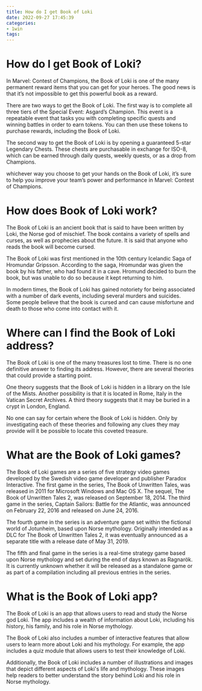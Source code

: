 ```yaml
---
title: How do I get Book of Loki
date: 2022-09-27 17:45:39
categories:
- 1win
tags:
---
```



#  How do I get Book of Loki?

In Marvel: Contest of Champions, the Book of Loki is one of the many permanent reward items that you can get for your heroes. The good news is that it’s not impossible to get this powerful book as a reward.

There are two ways to get the Book of Loki. The first way is to complete all three tiers of the Special Event: Asgard’s Champion. This event is a repeatable event that tasks you with completing specific quests and winning battles in order to earn tokens. You can then use these tokens to purchase rewards, including the Book of Loki.

The second way to get the Book of Loki is by opening a guaranteed 5-star Legendary Chests. These chests are purchasable in exchange for ISO-8, which can be earned through daily quests, weekly quests, or as a drop from Champions.

 whichever way you choose to get your hands on the Book of Loki, it’s sure to help you improve your team’s power and performance in Marvel: Contest of Champions.

#  How does Book of Loki work?

The Book of Loki is an ancient book that is said to have been written by Loki, the Norse god of mischief. The book contains a variety of spells and curses, as well as prophecies about the future. It is said that anyone who reads the book will become cursed.

The Book of Loki was first mentioned in the 10th century Icelandic Saga of Hromundar Gripsson. According to the saga, Hromundar was given the book by his father, who had found it in a cave. Hromund decided to burn the book, but was unable to do so because it kept returning to him.

In modern times, the Book of Loki has gained notoriety for being associated with a number of dark events, including several murders and suicides. Some people believe that the book is cursed and can cause misfortune and death to those who come into contact with it.

#  Where can I find the Book of Loki address?

The Book of Loki is one of the many treasures lost to time. There is no one definitive answer to finding its address. However, there are several theories that could provide a starting point. 

One theory suggests that the Book of Loki is hidden in a library on the Isle of the Mists. Another possibility is that it is located in Rome, Italy in the Vatican Secret Archives. A third theory suggests that it may be buried in a crypt in London, England. 

No one can say for certain where the Book of Loki is hidden. Only by investigating each of these theories and following any clues they may provide will it be possible to locate this coveted treasure.

#  What are the Book of Loki games?

The Book of Loki games are a series of five strategy video games developed by the Swedish video game developer and publisher Paradox Interactive. The first game in the series, The Book of Unwritten Tales, was released in 2011 for Microsoft Windows and Mac OS X. The sequel, The Book of Unwritten Tales 2, was released on September 18, 2014. The third game in the series, Captain Sailors: Battle for the Atlantic, was announced on February 22, 2016 and released on June 24, 2016.

The fourth game in the series is an adventure game set within the fictional world of Jotunheim, based upon Norse mythology. Originally intended as a DLC for The Book of Unwritten Tales 2, it was eventually announced as a separate title with a release date of May 31, 2019.

The fifth and final game in the series is a real-time strategy game based upon Norse mythology and set during the end of days known as Ragnarök. It is currently unknown whether it will be released as a standalone game or as part of a compilation including all previous entries in the series.

#  What is the Book of Loki app?

The Book of Loki is an app that allows users to read and study the Norse god Loki. The app includes a wealth of information about Loki, including his history, his family, and his role in Norse mythology.

The Book of Loki also includes a number of interactive features that allow users to learn more about Loki and his mythology. For example, the app includes a quiz module that allows users to test their knowledge of Loki.

Additionally, the Book of Loki includes a number of illustrations and images that depict different aspects of Loki's life and mythology. These images help readers to better understand the story behind Loki and his role in Norse mythology.